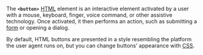 The **`<button>`** [HTML](https://developer.mozilla.org/en-US/docs/Web/HTML) element is an interactive element activated by a user with a mouse, keyboard, finger, voice command, or other assistive technology. Once activated, it then performs an action, such as submitting a [form](https://developer.mozilla.org/en-US/docs/Learn/Forms) or opening a dialog.

By default, HTML buttons are presented in a style resembling the platform the user agent runs on, but you can change buttons' appearance with [CSS](https://developer.mozilla.org/en-US/docs/Web/CSS).
